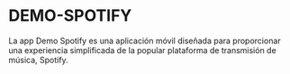 # DEMO-SPOTIFY
La app Demo Spotify es una aplicación móvil diseñada para proporcionar una experiencia simplificada de la popular plataforma de transmisión de música, Spotify. 
